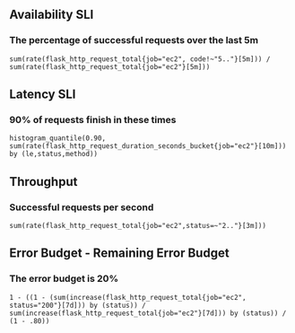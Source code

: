 ## Availability SLI
### The percentage of successful requests over the last 5m
```
sum(rate(flask_http_request_total{job="ec2", code!~"5.."}[5m])) / sum(rate(flask_http_request_total{job="ec2"}[5m]))
```

## Latency SLI
### 90% of requests finish in these times
```
histogram_quantile(0.90, sum(rate(flask_http_request_duration_seconds_bucket{job="ec2"}[10m])) by (le,status,method))
```
## Throughput
### Successful requests per second
```
sum(rate(flask_http_request_total{job="ec2",status=~"2.."}[3m]))
```


## Error Budget - Remaining Error Budget
### The error budget is 20%
```
1 - ((1 - (sum(increase(flask_http_request_total{job="ec2", status="200"}[7d])) by (status)) /  sum(increase(flask_http_request_total{job="ec2"}[7d])) by (status)) / (1 - .80))
```
